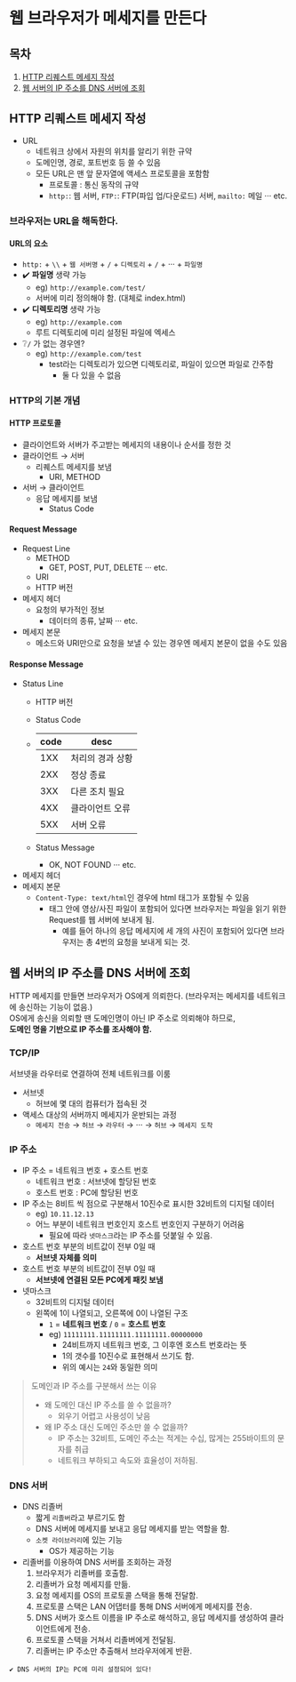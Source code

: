 # 웹 브라우저가 메세지를 만든다

## 목차
1. [HTTP 리퀘스트 메세지 작성](#HTTP-리퀘스트-메세지-작성)
2. [웹 서버의 IP 주소를 DNS 서버에 조회](#웹-서버의-IP-주소를-DNS-서버에-조회)

## HTTP 리퀘스트 메세지 작성

- URL
  - 네트워크 상에서 자원의 위치를 알리기 위한 규약
  - 도메인명, 경로, 포트번호 등 쓸 수 있음
  - 모든 URL은 맨 앞 문자열에 액세스 프로토콜을 포함함
    - 프로토콜 : 통신 동작의 규약
    - `http:`: 웹 서버, `FTP:`: FTP(파입 업/다운로드) 서버, `mailto:` 메일 ··· etc.

### 브라우저는 URL을 해독한다.
#### URL의 요소
  - `http:` + `\\` + `웹 서버명` + `/` + `디렉토리` + `/` + ··· + `파일명`
  - ✔️ **파일명** 생략 가능
    -  eg) `http://example.com/test/`
    - 서버에 미리 정의해야 함. (대체로 index.html)
  - ✔️ **디렉토리명** 생략 가능
    - eg) `http://example.com`
    - 루트 디렉토리에 미리 설정된 파일에 엑세스
  - ❔`/` 가 없는 경우엔?
    - eg) `http://example.com/test`
      - test라는 디렉토리가 있으면 디렉토리로, 파일이 있으면 파일로 간주함
        - 둘 다 있을 수 없음

### HTTP의 기본 개념
#### HTTP 프로토콜 
  - 클라이언트와 서버가 주고받는 메세지의 내용이나 순서를 정한 것
  - 클라이언트 → 서버 
    - 리퀘스트 메세지를 보냄
      - URI, METHOD
  - 서버 → 클라이언트
    - 응답 메세지를 보냄
      - Status Code
#### Request Message
  - Request Line
    - METHOD
      - GET, POST, PUT, DELETE ··· etc.
    - URI
    - HTTP 버전
  - 메세지 헤더
    - 요청의 부가적인 정보
      - 데이터의 종류, 날짜 ··· etc.
  - 메세지 본문
    - 메소드와 URI만으로 요청을 보낼 수 있는 경우엔 메세지 본문이 없을 수도 있음
#### Response Message
  - Status Line
    - HTTP 버전
    - Status Code
    - | code | desc      |
      |------|-----------|
      | 1XX  | 처리의 경과 상황 |
      | 2XX  | 정상 종료     |
      | 3XX  | 다른 조치 필요  |
      | 4XX  | 클라이언트 오류  |
      | 5XX  | 서버 오류     |

    - Status Message
      - OK, NOT FOUND ··· etc.
  - 메세지 헤더
  - 메세지 본문
    - `Content-Type: text/html`인 경우에 html 태그가 포함될 수 있음
      - 태그 안에 영상/사진 파일이 포함되어 있다면 브라우저는 파일을 읽기 위한 Request를 웹 서버에 보내게 됨.
        - 예를 들어 하나의 응답 메세지에 세 개의 사진이 포함되어 있다면 브라우저는 총 4번의 요청을 보내게 되는 것.


## 웹 서버의 IP 주소를 DNS 서버에 조회

HTTP 메세지를 만들면 브라우저가 OS에게 의뢰한다. (브라우저는 메세지를 네트워크에 송신하는 기능이 없음.) <br>
OS에게 송신을 의뢰할 땐 도메인명이 아닌 IP 주소로 의뢰해야 하므로, <br>
**도메인 명을 기반으로 IP 주소를 조사해야 함.**

### TCP/IP
서브넷을 라우터로 연결하여 전체 네트워크를 이룸
- 서브넷
  - 허브에 몇 대의 컴퓨터가 접속된 것
- 액세스 대상의 서버까지 메세지가 운반되는 과정
  - `메세지 전송` → `허브` → `라우터` → ··· → `허브` → `메세지 도착`


### IP 주소
- IP 주소 = 네트워크 번호 + 호스트 번호
  - 네트워크 번호 : 서브넷에 할당된 번호
  - 호스트 번호 : PC에 할당된 번호
- IP 주소는 8비트 씩 점으로 구분해서 10진수로 표시한 32비트의 디지털 데이터
  - eg) `10.11.12.13`
  - 어느 부분이 네트워크 번호인지 호스트 번호인지 구분하기 어려움
    - 필요에 따라 `넷마스크`라는 IP 주소를 덧붙일 수 있음.
- 호스트 번호 부분의 비트값이 전부 0일 때
  - **서브넷 자체를 의미**
- 호스트 번호 부분의 비트값이 전부 0일 때
  - **서브넷에 연결된 모든 PC에게 패킷 보냄**
- 넷마스크
  - 32비트의 디지털 데이터
  - 왼쪽에 1이 나열되고, 오른쪽에 0이 나열된 구조
    - `1` = **네트워크 번호** / `0` = **호스트 번호** 
    - eg) `11111111.11111111.11111111.00000000`
      - 24비트까지 네트워크 번호, 그 이후엔 호스트 번호라는 뜻
      - 1의 갯수를 10진수로 표현해서 쓰기도 함.
      - 위의 예시는 `24`와 동일한 의미

> 도메인과 IP 주소를 구분해서 쓰는 이유
> - 왜 도메인 대신 IP 주소를 쓸 수 없을까?
>   - 외우기 어렵고 사용성이 낮음
> - 왜 IP 주소 대신 도메인 주소만 쓸 수 없을까?
>   - IP 주소는 32비트, 도메인 주소는 적게는 수십, 많게는 255바이트의 문자를 취급
>   - 네트워크 부하되고 속도와 효율성이 저하됨.

### DNS 서버
- DNS 리졸버
  - 짧게 `리졸버`라고 부르기도 함
  - DNS 서버에 메세지를 보내고 응답 메세지를 받는 역할을 함.
  - `소켓 라이브러리`에 있는 기능
    - OS가 제공하는 기능
- 리졸버를 이용하여 DNS 서버를 조회하는 과정
  1. 브라우저가 리졸버를 호출함.
  2. 리졸버가 요청 메세지를 만듦.
  3. 요청 메세지를 OS의 프로토콜 스택을 통해 전달함.
  4. 프로토콜 스택은 LAN 어댑터를 통해 DNS 서버에게 메세지를 전송.
  5. DNS 서버가 호스트 이름을 IP 주소로 해석하고, 응답 메세지를 생성하여 클라이언트에게 전송.
  6. 프로토콜 스택을 거쳐서 리졸버에게 전달됨.
  7. 리졸버는 IP 주소만 추출해서 브라우저에게 반환.


```agsl
✔️ DNS 서버의 IP는 PC에 미리 설정되어 있다!
```









